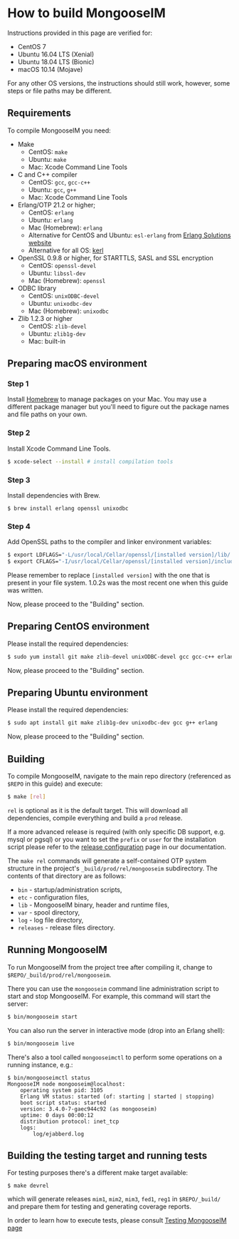 # How to build MongooseIM

Instructions provided in this page are verified for:

* CentOS 7
* Ubuntu 16.04 LTS (Xenial)
* Ubuntu 18.04 LTS (Bionic)
* macOS 10.14 (Mojave)

For any other OS versions, the instructions should still work, however, some steps or file paths may be different.

## Requirements

To compile MongooseIM you need:

*   Make
    * CentOS: `make`
    * Ubuntu: `make`
    * Mac: Xcode Command Line Tools
*   C and C++ compiler
    * CentOS: `gcc`, `gcc-c++`
    * Ubuntu: `gcc`, `g++`
    * Mac: Xcode Command Line Tools
*   Erlang/OTP 21.2 or higher;
    * CentOS: `erlang` 
    * Ubuntu: `erlang`
    * Mac (Homebrew): `erlang`
    * Alternative for CentOS and Ubuntu: `esl-erlang` from [Erlang Solutions website](https://www.erlang-solutions.com/resources/download.html)
    * Alternative for all OS: [kerl](https://github.com/kerl/kerl)
*   OpenSSL 0.9.8 or higher, for STARTTLS, SASL and SSL encryption
    * CentOS: `openssl-devel`
    * Ubuntu: `libssl-dev`
    * Mac (Homebrew): `openssl`
*   ODBC library
    * CentOS: `unixODBC-devel`
    * Ubuntu: `unixodbc-dev`
    * Mac (Homebrew): `unixodbc`
*   Zlib 1.2.3 or higher
    * CentOS: `zlib-devel`
    * Ubuntu: `zlib1g-dev`
    * Mac: built-in

## Preparing macOS environment

### Step 1

Install [Homebrew](http://brew.sh) to manage packages on your Mac.
You may use a different package manager but you'll need to figure out the package names and file paths on your own.

### Step 2

Install Xcode Command Line Tools.

```bash
$ xcode-select --install # install compilation tools
```

### Step 3

Install dependencies with Brew.

```
$ brew install erlang openssl unixodbc
```

### Step 4

Add OpenSSL paths to the compiler and linker environment variables:

```bash
$ export LDFLAGS="-L/usr/local/Cellar/openssl/[installed version]/lib/ -undefined dynamic_lookup $LDFLAGS"
$ export CFLAGS="-I/usr/local/Cellar/openssl/[installed version]/include/ $CFLAGS"
```

Please remember to replace `[installed version]` with the one that is present in your file system.
1.0.2s was the most recent one when this guide was written.

Now, please proceed to the "Building" section.

## Preparing CentOS environment

Please install the required dependencies:

```bash
$ sudo yum install git make zlib-devel unixODBC-devel gcc gcc-c++ erlang
```

Now, please proceed to the "Building" section.

## Preparing Ubuntu environment

Please install the required dependencies:

```bash
$ sudo apt install git make zlib1g-dev unixodbc-dev gcc g++ erlang
```

Now, please proceed to the "Building" section.

## Building

To compile MongooseIM, navigate to the main repo directory (referenced as `$REPO` in this guide) and execute:

```bash
$ make [rel]
```

`rel` is optional as it is the default target.
This will download all dependencies, compile everything and build a `prod` release.

If a more advanced release is required (with only specific DB support, e.g. mysql or pgsql) or you want to set the `prefix` or `user` for the installation script please refer to the [release configuration](release_config.md) page in our documentation.

The `make rel` commands will generate a self-contained OTP system structure in the project's `_build/prod/rel/mongooseim` subdirectory.
The contents of that directory are as follows:

*   `bin` - startup/administration scripts,
*   `etc` - configuration files,
*   `lib` - MongooseIM binary, header and runtime files,
*   `var` - spool directory,
*   `log` - log file directory,
*   `releases` - release files directory.

## Running MongooseIM

To run MongooseIM from the project tree after compiling it, change to `$REPO/_build/prod/rel/mongooseim`.

There you can use the `mongooseim` command line administration script to start and stop MongooseIM.
For example, this command will start the server:

```bash
$ bin/mongooseim start
```

You can also run the server in interactive mode (drop into an Erlang shell):

```bash
$ bin/mongooseim live
```

There's also a tool called `mongooseimctl` to perform some operations on a running instance, e.g.:

```
$ bin/mongooseimctl status
MongooseIM node mongooseim@localhost:
    operating system pid: 3105
    Erlang VM status: started (of: starting | started | stopping)
    boot script status: started
    version: 3.4.0-7-gaec944c92 (as mongooseim)
    uptime: 0 days 00:00:12
    distribution protocol: inet_tcp
    logs:
        log/ejabberd.log
```


## Building the testing target and running tests

For testing purposes there's a different make target available:

```
$ make devrel
```

which will generate releases `mim1`, `mim2`, `mim3`, `fed1`, `reg1` in `$REPO/_build/` and prepare them for testing and generating coverage reports.

In order to learn how to execute tests, please consult [Testing MongooseIM page](../developers-guide/Testing-MongooseIM.md)

